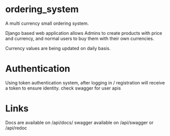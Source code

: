 # ordering_system
A multi currency small ordering system.

Django based web application allows Admins to create products with price and currency, and normal users to buy them with
their own currencies.

Currency values are being updated on daily basis.

# Authentication
Using token authentication system, after logging in / registration will receive a token to ensure identity.
check swagger for user apis 

# Links
Docs are available on /api/docs/
swagger available on /api/swagger or /api/redoc
